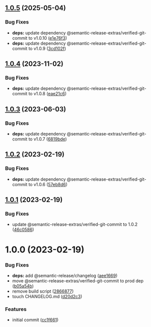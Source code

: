 ## [1.0.5](https://github.com/semantic-release-extras/test-verified-git-commit/compare/v1.0.4...v1.0.5) (2025-05-04)


### Bug Fixes

* **deps:** update dependency @semantic-release-extras/verified-git-commit to v1.0.10 ([e1e76f3](https://github.com/semantic-release-extras/test-verified-git-commit/commit/e1e76f3e76c01eff963488943a2e8db6c8816fc6))
* **deps:** update dependency @semantic-release-extras/verified-git-commit to v1.0.9 ([3cd102f](https://github.com/semantic-release-extras/test-verified-git-commit/commit/3cd102f7f23e1ca98d202576e33da0555d498e0b))

## [1.0.4](https://github.com/semantic-release-extras/test-verified-git-commit/compare/v1.0.3...v1.0.4) (2023-11-02)


### Bug Fixes

* **deps:** update dependency @semantic-release-extras/verified-git-commit to v1.0.8 ([eae21c6](https://github.com/semantic-release-extras/test-verified-git-commit/commit/eae21c69088fdc734ffcd9af227792697583926f))

## [1.0.3](https://github.com/semantic-release-extras/test-verified-git-commit/compare/v1.0.2...v1.0.3) (2023-06-03)


### Bug Fixes

* **deps:** update dependency @semantic-release-extras/verified-git-commit to v1.0.7 ([6819bde](https://github.com/semantic-release-extras/test-verified-git-commit/commit/6819bde35aef168dcb57c2f31fae84871dab95c8))

## [1.0.2](https://github.com/semantic-release-extras/test-verified-git-commit/compare/v1.0.1...v1.0.2) (2023-02-19)


### Bug Fixes

* **deps:** update dependency @semantic-release-extras/verified-git-commit to v1.0.6 ([57eb8d6](https://github.com/semantic-release-extras/test-verified-git-commit/commit/57eb8d6dd11ff40d4bf6591192d35f866af3eee8))

## [1.0.1](https://github.com/semantic-release-extras/test-verified-git-commit/compare/v1.0.0...v1.0.1) (2023-02-19)


### Bug Fixes

* update @semantic-release-extras/verified-git-commit to 1.0.2 ([46c0586](https://github.com/semantic-release-extras/test-verified-git-commit/commit/46c05863d0d6cfc87587e9801f0671b5c8e3d962))

# 1.0.0 (2023-02-19)


### Bug Fixes

* **deps:** add @semantic-release/changelog ([aee1669](https://github.com/semantic-release-extras/test-verified-git-commit/commit/aee16696582215e6df14aa1b3aa487a5ea7a562d))
* move @semantic-release-extras/verified-git-commit to prod dep ([b05a54b](https://github.com/semantic-release-extras/test-verified-git-commit/commit/b05a54b1e77dc0839eb45d97f133629be6e3976e))
* remove build script ([2866877](https://github.com/semantic-release-extras/test-verified-git-commit/commit/28668776fd8b45a7f815af5519b81de16c95b8ff))
* touch CHANGELOG.md ([d20d2c3](https://github.com/semantic-release-extras/test-verified-git-commit/commit/d20d2c34f56a496a26c1d3a469b41d32d7c23a96))


### Features

* initial commit ([cc1f661](https://github.com/semantic-release-extras/test-verified-git-commit/commit/cc1f6616df66deca84d017a2cbefd27044a921da))
